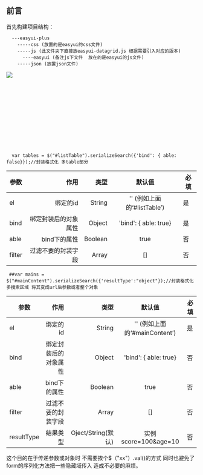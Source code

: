 
## 前言

  首先构建项目结构：
  
      ---easyui-plus
        -----css (放置的是easyui的css文件)
        -----js (此文件夹下直接放easyui-datagrid.js 根据需要引入对应的版本)
          ----easyui (备注js下文件  放在的是easyui的js文件)
        -----json (放置json文件)
<p style="height:200px"><image src="https://github.com/ten-ken/image/blob/master/relate_img/easyui-grid-structure.jpg?raw=true"/></p>



```
  var tables = $("#listTable").serializeSearch({'bind': { able: false}});//封装格式化 多table部分  
```
| 参数       | 作用   |类型    |  默认值 |必填 |
| --------   | -----:  |-----:  | :----:  |--- |
|  el  | 绑定的id |String  |   '' (例如上面的‘#listTable’)   |是|
| bind     | 绑定封装后的对象属性 |Object  |  'bind': { able: true}  |是 |
| able    | bind下的属性 | Boolean  |  true   |否 |
| filter    | 过滤不要的封装字段 | Array  |  []   |否 |



```
 ##var mains = $("#mainContent").serializeSearch({'resultType':"object"});//封装格式化 多搜索区域 将其变成url后参数或者整个对象
```
| 参数       | 作用   |类型    |  默认值 |必填 |
| --------   | -----:  |-----:  | :----:  |--- |
|  el  | 绑定的id |String  |   '' (例如上面的‘#mainContent’)   |是|
| bind     | 绑定封装后的对象属性 |Object  |  'bind': { able: true}  |否|
| able    | bind下的属性 | Boolean  |  true   |否 |
| filter    | 过滤不要的封装字段 | Array  |  []   |否 |
| resultType    | 结果类型 | Oject/String(默认)  |  实例score=100&age=10 |否 |




这个目的在于传递参数或对象时 不需要挨个$（"xx"）.val()的方式 同时也避免了form的序列化方法把一些隐藏域传入 造成不必要的麻烦。
